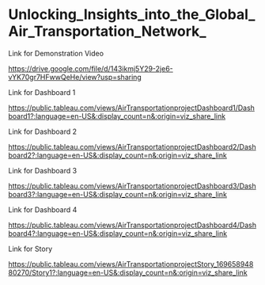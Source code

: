 # Unlocking_Insights_into_the_Global_Air_Transportation_Network_

Link for Demonstration Video 

https://drive.google.com/file/d/143ikmj5Y29-2je6-vYK70gr7HFwwQeHe/view?usp=sharing

Link for Dashboard 1

https://public.tableau.com/views/AirTransportationprojectDashboard1/Dashboard1?:language=en-US&:display_count=n&:origin=viz_share_link

Link for Dashboard 2

https://public.tableau.com/views/AirTransportationprojectDashboard2/Dashboard2?:language=en-US&:display_count=n&:origin=viz_share_link

Link for Dashboard 3

https://public.tableau.com/views/AirTransportationprojectDashboard3/Dashboard3?:language=en-US&:display_count=n&:origin=viz_share_link

Link for Dashboard 4

https://public.tableau.com/views/AirTransportationprojectDashboard4/Dashboard4?:language=en-US&:display_count=n&:origin=viz_share_link

Link for Story

https://public.tableau.com/views/AirTransportationprojectStory_16965894880270/Story1?:language=en-US&:display_count=n&:origin=viz_share_link
